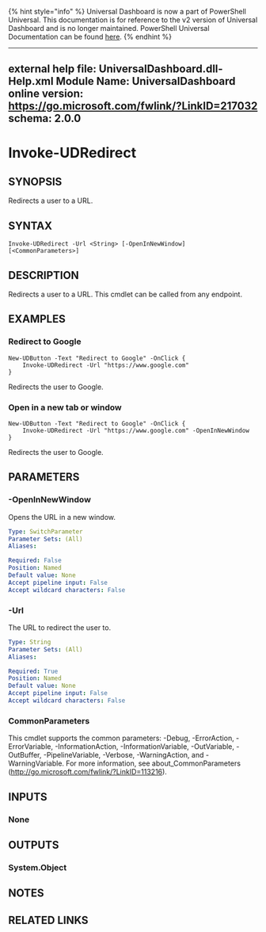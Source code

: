 ﻿{% hint style="info" %}
Universal Dashboard is now a part of PowerShell Universal. This documentation is for reference to the v2 version of Universal Dashboard and is no longer maintained. PowerShell Universal Documentation can be found [here](https://docs.ironmansoftware.com).
{% endhint %}


---
external help file: UniversalDashboard.dll-Help.xml
Module Name: UniversalDashboard
online version: https://go.microsoft.com/fwlink/?LinkID=217032
schema: 2.0.0
---

# Invoke-UDRedirect

## SYNOPSIS
Redirects a user to a URL. 

## SYNTAX

```
Invoke-UDRedirect -Url <String> [-OpenInNewWindow] [<CommonParameters>]
```

## DESCRIPTION
Redirects a user to a URL. This cmdlet can be called from any endpoint.

## EXAMPLES

### Redirect to Google
```
New-UDButton -Text "Redirect to Google" -OnClick {
    Invoke-UDRedirect -Url "https://www.google.com"
}
```

Redirects the user to Google.

### Open in a new tab or window
```
New-UDButton -Text "Redirect to Google" -OnClick {
    Invoke-UDRedirect -Url "https://www.google.com" -OpenInNewWindow
}
```

Redirects the user to Google.

## PARAMETERS

### -OpenInNewWindow
Opens the URL in a new window. 

```yaml
Type: SwitchParameter
Parameter Sets: (All)
Aliases: 

Required: False
Position: Named
Default value: None
Accept pipeline input: False
Accept wildcard characters: False
```

### -Url
The URL to redirect the user to. 

```yaml
Type: String
Parameter Sets: (All)
Aliases: 

Required: True
Position: Named
Default value: None
Accept pipeline input: False
Accept wildcard characters: False
```

### CommonParameters
This cmdlet supports the common parameters: -Debug, -ErrorAction, -ErrorVariable, -InformationAction, -InformationVariable, -OutVariable, -OutBuffer, -PipelineVariable, -Verbose, -WarningAction, and -WarningVariable. For more information, see about_CommonParameters (http://go.microsoft.com/fwlink/?LinkID=113216).

## INPUTS

### None

## OUTPUTS

### System.Object

## NOTES

## RELATED LINKS



